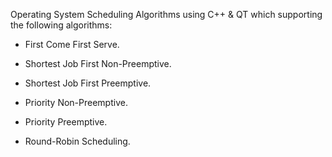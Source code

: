 Operating System Scheduling Algorithms using C++ & QT which supporting the following algorithms:

* First Come First Serve.

* Shortest Job First Non-Preemptive.

* Shortest Job First Preemptive.

* Priority Non-Preemptive.

* Priority Preemptive.

* Round-Robin Scheduling.
